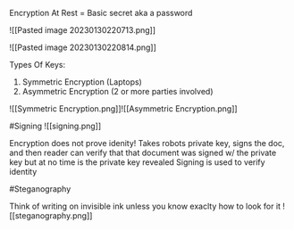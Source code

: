 Encryption  At Rest = Basic secret aka a password

![[Pasted image 20230130220713.png]]

![[Pasted image 20230130220814.png]]

Types Of Keys:
1. Symmetric Encryption (Laptops)
2. Asymmetric Encryption (2 or more parties involved)

![[Symmetric Encryption.png]]![[Asymmetric Encryption.png]]


#Signing
![[signing.png]]

Encryption does not prove idenity!
Takes robots private key, signs the doc, and then reader can verify that that document was signed w/ the private key but at no time is the private key revealed
Signing is used to verify identity

#Steganography

Think of writing on invisible ink  unless you know exaclty how to look for it
![[steganography.png]]